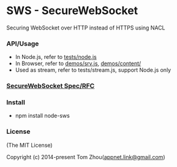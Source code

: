 SWS - SecureWebSocket
=====================

Securing WebSocket over HTTP instead of HTTPS using NACL


### API/Usage

* In Node.js, refer to [tests/node.js](tests/node.js)
* In Browser, refer to [demos/srv.js](demos/srv.js), [demos/content/](demos/content/)
* Used as stream, refer to tests/stream.js, support Node.js only


### [SecureWebSocket Spec/RFC](https://github.com/InstantWebP2P/sws-spec)


### Install

* npm install node-sws


### License
(The MIT License)

Copyright (c) 2014-present Tom Zhou(appnet.link@gmail.com)
